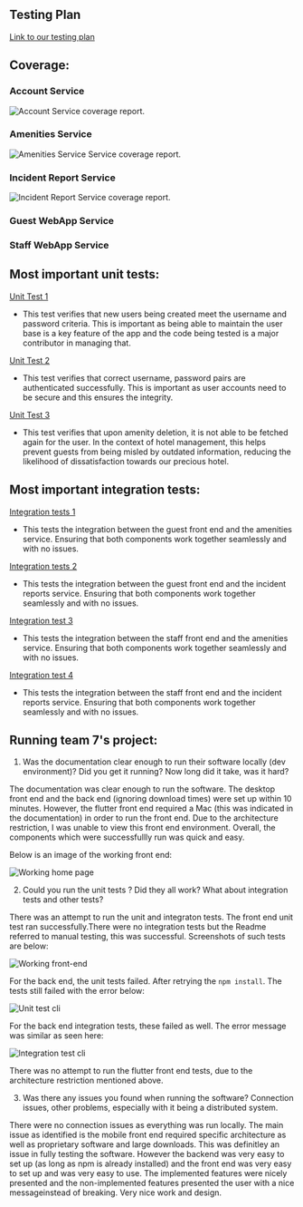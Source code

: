 ## Testing Plan

[Link to our testing plan](Concierge/docs/testing_plan.md)

## Coverage:

### Account Service
![Account Service coverage report. ](images/account-coverage.png)

### Amenities Service
![Amenities Service Service coverage report. ](images/amenities_test_coverage.png)

### Incident Report Service
![Incident Report Service coverage report. ](images/incident_reports_coverage.png)

### Guest WebApp Service

### Staff WebApp Service

## Most important unit tests:

[Unit Test 1](https://github.com/rainclouded/Concierge/blob/658552c30cd19159889297f31fc4a4a50e678359/src/accounts/tests/ValidationManager_unit_test.py#L101)
 - This test verifies that new users being created meet the username and password criteria. This is important as being able to maintain the user base is a key feature of the app and the code being tested is a major contributor in managing that.
   
[Unit Test 2](https://github.com/rainclouded/Concierge/blob/658552c30cd19159889297f31fc4a4a50e678359/src/accounts/tests/AuthenticationManager_unit_test.py#L163)
 - This test verifies that correct username, password pairs are authenticated successfully. This is important as user accounts need to be secure and this ensures the integrity.

[Unit Test 3](https://vscode.dev/github/rainclouded/Concierge/blob/documentation/sprint1worksheet/82950190/src/amenities/amenities_test/UnitTest1.cs#L158)
 - This test verifies that upon amenity deletion, it is not able to be fetched again for the user. In the context of hotel management, this helps prevent guests from being misled by outdated information, reducing the likelihood of dissatisfaction towards our precious hotel.

## Most important integration tests:
[Integration tests 1](https://github.com/rainclouded/Concierge/blob/main/src/guest_webapp/cypress/e2e/amenities_integration.cy.js)
- This tests the integration between the guest front end and the amenities service. Ensuring that both components work together seamlessly and with no issues.

[Integration tests 2](https://github.com/rainclouded/Concierge/blob/main/src/guest_webapp/cypress/e2e/incident_reports_integration.cy.js)
- This tests the integration between the guest front end and the incident reports service. Ensuring that both components work together seamlessly and with no issues.

[Integration test 3](https://github.com/rainclouded/Concierge/blob/main/src/staff_webapp/cypress/e2e/amenities_integration.cy.ts)
- This tests the integration between the staff front end and the amenities service. Ensuring that both components work together seamlessly and with no issues.

[Integration test 4](https://github.com/rainclouded/Concierge/blob/main/src/staff_webapp/cypress/e2e/incident_reports_integration.cy.ts)
- This tests the integration between the staff front end and the incident reports service. Ensuring that both components work together seamlessly and with no issues.

## Running team 7's project:

1. Was the documentation clear enough to run their software locally (dev environment)? Did you get it running? Now long did it take, was it hard?

The documentation was clear enough to run the software. The desktop front end and the back end (ignoring download times) were set up within 10 minutes. However, the flutter front end required a Mac (this was indicated in the documentation) in order to run the front end. Due to the architecture restriction, I was unable to view this front end environment. Overall, the components which were successfullly run was quick and easy. 

Below is an image of the working front end:

![Working home page](/docs/sprint_1/images/rh_home.png)

2. Could you run the unit tests ? Did they all work? What about integration tests and other tests?

There was an attempt to run the unit and integraton tests. The front end unit test ran successfully.There were no integration tests but the Readme referred to manual testing, this was successful. Screenshots of such tests are below:

![Working front-end](/docs/sprint_1/images/rh_page.png)


For the back end, the unit tests failed. After retrying the ```npm install```. The tests still failed with the error below:

![Unit test cli](/docs/sprint_1/images/rh_unit.png)

For the back end integration tests, these failed as well. The error message was similar as seen here:

![Integration test cli](/docs/sprint_1/images/rh_integration.png)



There was no attempt to run the flutter front end tests, due to the architecture restriction mentioned above.

3. Was there any issues you found when running the software? Connection issues, other problems, especially with it being a distributed system.

There were no connection issues as everything was run locally. The main issue as identified is the mobile front end required specific architecture as well as proprietary software and large downloads. This was definitley an issue in fully testing the software. However the backend was very easy to set up (as long as npm is already installed) and the front end was very easy to set  up and was very easy to use. The implemented features were nicely presented and the non-implemented features presented the user with a nice messageinstead of breaking. Very nice work and design.

